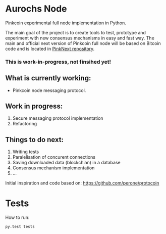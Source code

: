 # Aurochs Node

Pinkcoin experimental full node implementation in Python.

The main goal of the project is to create tools to test, prototype and experiment with new consensus mechanisms in easy and fast way. The main and official next version of Pinkcoin full node will be based on Bitcoin code and is located in [PinkNext repository](https://github.com/PinkNextDev/PinkNext).

### **This is work-in-progress, not finsihed yet!**

## What is currently working:

- Pinkcoin node messaging protocol.

## Work in progress:

1. Secure messaging protocol implementation
2. Refactoring

## Things to do next:

1. Writing tests
2. Paralelisation of concurent connections
3. Saving downloaded data (blockchian) in a database
4. Consensus mechanism implementation
5. ...

Initial inspiration and code based on: https://github.com/perone/protocoin

Tests
=====

How to run:
```sh
py.test tests
```
